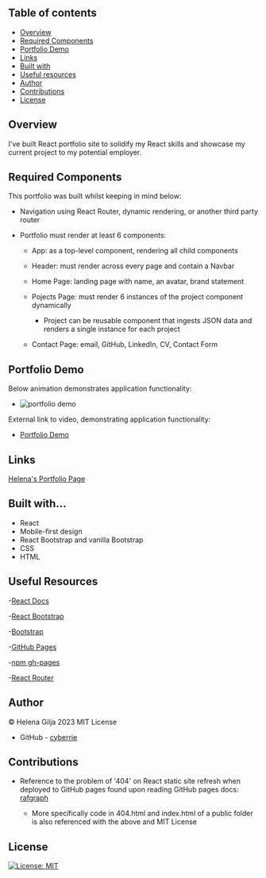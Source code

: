 ## Table of contents

- [Overview](#overview)
- [Required Components](#required-components)
- [Portfolio Demo](#portfolio-demo)
- [Links](#links)
- [Built with](#built-with)
- [Useful resources](#useful-resources)
- [Author](#author)
- [Contributions](#contributions)
- [License](#license)

## Overview

I've built React portfolio site to solidify my React skills and showcase my current project to my potential employer.

## Required Components

This portfolio was built whilst keeping in mind below:

- Navigation using React Router, dynamic rendering, or another third party router

- Portfolio must render at least 6 components:

  - App: as a top-level component, rendering all child components

  - Header: must render across every page and contain a Navbar

  - Home Page: landing page with name, an avatar, brand statement

  - Pojects Page: must render 6 instances of the project component dynamically

    - Project can be reusable component that ingests JSON data and renders a single instance for each project

  - Contact Page: email, GitHub, LinkedIn, CV, Contact Form

## Portfolio Demo

Below animation demonstrates application functionality:

- ![portfolio demo]("./src/assetsSrc/re-portfolio.gif")

External link to video, demonstrating application functionality:

- [Portfolio Demo](https://drive.google.com/file/d/1G2lpcsrMYLy0HST1Q9biEIgXToQxG_Pm/view?usp=sharing)

## Links

[Helena's Portfolio Page](https://cyberrie.github.io/react-portfolio-hg/)

## Built with...

- React
- Mobile-first design
- React Bootstrap and vanilla Bootstrap
- CSS
- HTML

## Useful Resources

-[React Docs](https://beta.reactjs.org/)

-[React Bootstrap](https://react-bootstrap.github.io/)

-[Bootstrap](https://getbootstrap.com/)

-[GitHub Pages](https://docs.github.com/en/pages/getting-started-with-github-pages/creating-a-github-pages-site)

-[npm gh-pages](https://github.com/tschaub/gh-pages)

-[React Router](https://reactrouter.com/en/main)

## Author

©️ Helena Gilja 2023 MIT License

- GitHub - [cyberrie](https://github.com/cyberrie)

## Contributions

- Reference to the problem of '404' on React static site refresh when deployed to GitHub pages found upon reading GitHub pages docs: [rafgraph](https://github.com/rafgraph/spa-github-pages)

  - More specifically code in 404.html and index.html of a public folder is also referenced with the above and MIT License

## License

[![License: MIT](https://img.shields.io/badge/License-MIT-yellow.svg)](https://opensource.org/licenses/MIT)
